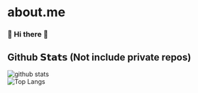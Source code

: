 # about.me

### 👋 Hi there 👋

## Github 𝗦𝘁𝗮𝘁𝘀 (Not include private repos)
![github stats](https://github-readme-stats.vercel.app/api?username=sophatvathana&card_width=510&include_all_commits=true&show_icons=true&theme=radical&count_private=true)  
![Top Langs](https://github-readme-stats.vercel.app/api/top-langs/?username=sophatvathana&card_width=500&langs_count=5&show_icons=true&theme=radical&count_private=true&hide=html,css)

 
